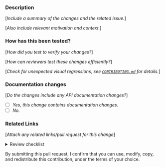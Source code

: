 ### Description

[_Include a summary of the changes and the related issue._]

[_Also include relevant motivation and context._]

### How has this been tested?

[_How did you test to verify your changes?_]

[_How can reviewers test these changes efficiently?_]

[_Check for unexpected visual regressions, see [`CONTRIBUTING.md`](CONTRIBUTING.md#run-visual-regression-tests) for details._]

### Documentation changes

[*Do the changes include any API documentation changes?*]
- [ ] _Yes, this change contains documentation changes._
- [ ] _No._

### Related Links

[*Attach any related links/pull request for this change*]


<details>
   <summary>Review checklist</summary>

_The following items are to be evaluated by the author(s) and the reviewer(s)._

#### Correctness

- [ ] _Changes are backward-compatible if not indicated, see [`CONTRIBUTING.md`](CONTRIBUTING.md#public-apis)._
- [ ] _Changes do not include unsupported browser features, see [`CONTRIBUTING.md`](CONTRIBUTING.md#browsers-support)._
- [ ] _Changes were manually tested for accessibility, see [accessibility guidelines](https://cloudscape.design/foundation/core-principles/accessibility/)._

#### Security

- [ ] _If the code handles URLs: all URLs are validated through [the `checkSafeUrl` function](https://github.com/cloudscape-design/components/blob/main/src/internal/utils/check-safe-url.ts)._

#### Testing

- [ ] _Changes are covered with new/existing unit tests?_
- [ ] _Changes are covered with new/existing integration tests?_
</details>

By submitting this pull request, I confirm that you can use, modify, copy, and redistribute this contribution, under the terms of your choice.
